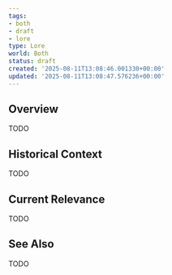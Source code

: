 ```yaml
---
tags:
- both
- draft
- lore
type: Lore
world: Both
status: draft
created: '2025-08-11T13:08:46.001330+00:00'
updated: '2025-08-11T13:08:47.576236+00:00'
---
```



## Overview

TODO
## Historical Context

TODO
## Current Relevance

TODO
## See Also

TODO
